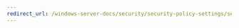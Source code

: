 ```yaml
---
redirect_url: /windows-server-docs/security/security-policy-settings/security-options/network-security-restrict-ntlm-incoming-ntlm-traffic.md
---
```

